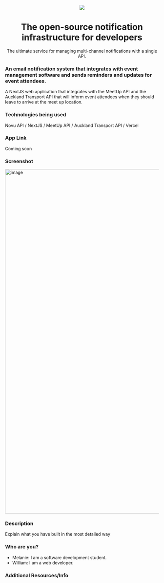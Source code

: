 <div align="center">
    <a href="https://connect.novu.co" target="_blank"><img src="https://user-images.githubusercontent.com/100117126/235352632-e3e22d9e-2c8b-43d3-a297-dd8fbd90fc56.png" /></a>
</div>

<h1 align="center">The open-source notification infrastructure for developers</h1>

<div align="center">
The ultimate service for managing multi-channel notifications with a single API.
</div>

<h3>An email notification system that integrates with event management software and sends reminders and updates for event attendees.</h3>
<p>A NextJS web application that integrates with the MeetUp API and the Auckland Transport API that will inform event attendees when they should leave to arrive at the meet up location.</p>

<h3>Technologies being used</h3>
<p>Novu API / NextJS / MeetUp API / Auckland Transport API / Vercel</p>

<h3>App Link</h3>
<p>Coming soon</p>

<h3>Screenshot</h3>
<img width="1128" alt="image" src="https://user-images.githubusercontent.com/100117126/235352769-56544ab6-8b0d-47f9-8788-e363c692a594.png">

<h3>Description</h3>
<p>Explain what you have built in the most detailed way</p>


<h3>Who are you?</h3>
<ul>
    <li>Melanie: I am a software development student.</li>
    <li>William: I am a web developer.</li>
</ul>

<h3>Additional Resources/Info</h3>
